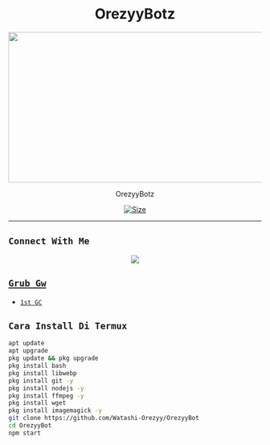 <h1 align="center">OrezyyBotz<br></h1>
<p align="center">
  <img src="https://telegra.ph/OrezyyBotz-05-11" width="540" height="300" />
</p>

<p align="center">
OrezyyBotz
</p>

<p align="center">
<a href="https://chat.whatsapp.com/EwwnuKzJHAcCvWne8CJGxt"><img title="Size" src="https://img.shields.io/badge/Join-Grub-Green"></a>
</p>

------

## ```Connect With Me```
<p align="center">
<a href="https://wa.me/6283195475004"><img src="https://img.shields.io/badge/Contact Xeon-25D366?style=for-the-badge&logo=whatsapp&logoColor=white" />
<a href="https://chat.whatsapp.com/EwwnuKzJHAcCvWne8CJGxt><img src="https://img.shields.io/badge/Join Official GC-25D366?style=for-the-badge&logo=whatsapp&logoColor=white" />
</p>

## ```Grub Gw```

- [`1st GC`](https://chat.whatsapp.com/EwwnuKzJHAcCvWne8CJGxt)


## `Cara Install Di Termux`
```bash
apt update
apt upgrade
pkg update && pkg upgrade
pkg install bash
pkg install libwebp
pkg install git -y
pkg install nodejs -y 
pkg install ffmpeg -y 
pkg install wget
pkg install imagemagick -y
git clone https://github.com/Watashi-Orezyy/OrezyyBot
cd OrezyyBot
npm start
```
